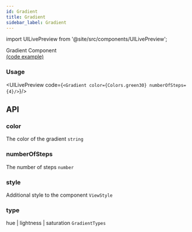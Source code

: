 ```yaml
---
id: Gradient
title: Gradient
sidebar_label: Gradient
---
```


import UILivePreview from '@site/src/components/UILivePreview';

Gradient Component  
[(code example)](https://github.com/wix/react-native-ui-lib/blob/master/demo/src/screens/componentScreens/SliderScreen.tsx)
<div style={{display: 'flex', flexDirection: 'row', overflowX: 'auto', maxHeight: '500px', alignItems: 'center'}}></div>

### Usage
<UILivePreview code={`<Gradient color={Colors.green30} numberOfSteps={4}/>`}/>

## API
### color
The color of the gradient
`string ` 

### numberOfSteps
The number of steps
`number ` 

### style
Additional style to the component
`ViewStyle ` 

### type
hue | lightness | saturation
`GradientTypes ` 


